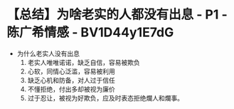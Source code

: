 # 【总结】为啥老实的人都没有出息 - P1 - 陈广希情感 - BV1D44y1E7dG

-   为什么老实人没有出息
    1.  老实人唯唯诺诺，缺乏自信，容易被欺负
    2.  心软，同情心泛滥，容易被利用
    3.  缺乏心机和防备，对人过于信任
    4.  不懂拒绝，付出多却被视为廉价
    5.  过于忍让，被视为好欺负，应及时表态拒绝爛人和爛事。
